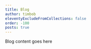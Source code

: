 ```yaml
---
title: Blog
author: timbob
eleventyExcludeFromCollections: false
order: -100
posts: true
---
```

Blog content goes here
